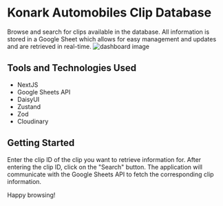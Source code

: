 # Konark Automobiles Clip Database

Browse and search for clips available in the database. All information is stored in a Google Sheet which allows for easy management and updates and are retrieved in real-time.
![dashboard image][img]

## Tools and Technologies Used

-   NextJS
-   Google Sheets API
-   DaisyUI
-   Zustand
-   Zod
-   Cloudinary

## Getting Started

Enter the clip ID of the clip you want to retrieve information for.
After entering the clip ID, click on the "Search" button. The application will communicate with the Google Sheets API to fetch the corresponding clip information.

Happy browsing!

[img]: https://res.cloudinary.com/dmtacem5p/image/upload/v1691219867/github/clip_manager_konark.png
